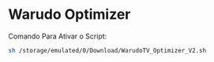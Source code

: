 # Warudo Optimizer

Comando Para Ativar o Script:
```bash
sh /storage/emulated/0/Download/WarudoTV_Optimizer_V2.sh
